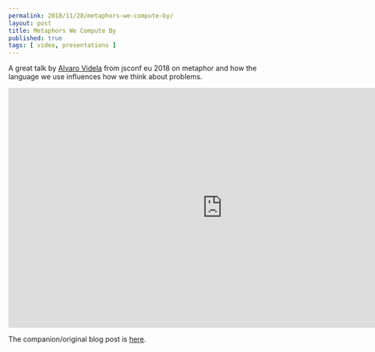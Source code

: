 ```yaml
---
permalink: 2018/11/28/metaphors-we-compute-by/
layout: post
title: Metaphors We Compute By
published: true 
tags: [ video, presentations ]
---
```


A great talk by <a href="https://twitter.com/old_sound">Alvaro Videla</a> from jsconf eu 2018 
on metaphor and how the language we use influences how we think about problems.


<iframe width="853" height="480" src="https://www.youtube.com/embed/JrjbX-KX6wQ" 
frameborder="0" 
allow="accelerometer; autoplay; encrypted-media; gyroscope; picture-in-picture" allowfullscreen></iframe>


The companion/original blog post is <a href="http://alvaro-videla.com/2017/01/metaphors-we-code-by.html">here</a>.

